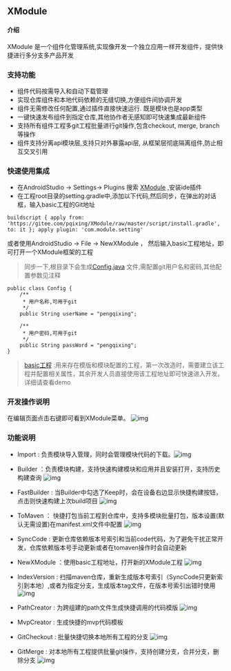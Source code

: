 ##  XModule
#### 介绍
XModule 是一个组件化管理系统,实现像开发一个独立应用一样开发组件，提供快捷进行多分支多产品开发


### 支持功能
* 组件代码按需导入和自动下载管理
* 实现仓库组件和本地代码依赖的无缝切换,方便组件间协调开发
* 组件无需修改任何配置,通过插件直接快速运行. 既是模块也是app类型
* 一键快速发布组件到指定仓库,其他协作者无感知即可快速集成最新组件
* 支持所有组件工程多git工程批量进行git操作,包含checkout, merge, branch等操作
* 组件支持分离api模块层,支持只对外暴露api层, 从框架层彻底隔离组件,防止相互交叉引用
  
  
### 快速使用集成
* 在AndroidStudio -> Settings-> Plugins 搜索 [XModule](https://plugins.jetbrains.com/plugin/14829-xmodule) ,安装ide插件
* 在工程root目录的setting.gradle中,添加以下代码,然后同步，在弹出的对话框，输入basic工程的Git地址
```
buildscript { apply from: 'https://gitee.com/pqixing/XModule/raw/master/script/install.gradle', to: it }; apply plugin: 'com.module.setting'
```

或者使用AndroidStudio -> File -> NewXModule ， 然后输入basic工程地址，即可打开一个XModule框架的工程
> 同步一下,根目录下会生成[Config.java](tools/src/main/java/com/pqixing/Config.java) 文件,需配置git用户名和密码,其他配置参数见注释
```
public class Config {
    /**
     * 用户名称,可用于git
     */
    public String userName = "pengqixing";

    /**
     * 用户密码,可用于git
     */
    public String passWord = "pengqixing";
}
```
> [basic工程](https://github.com/pqixing/x_basic.git) :用来存在模版和模块配置的工程，第一次改造时，需要建立该工程并配置相关属性，其余开发人员直接使用该工程地址即可快速进入开发。详细请查看demo

### 开发操作说明 
在编辑页面点击右键即可看到XModule菜单。 ![img](imgs/xmodule.png) 
### 功能说明
* Import : 负责模块导入管理，同时会管理模块代码的下载。![img](imgs/import.png) 
 
* Builder ：负责模块构建，支持快速构建模块和应用并且安装打开，支持历史构建查询 ![img](imgs/builder.png)
* FastBuilder : 当Builder中勾选了Keep时，会在设备右边显示快捷构建按钮，点击则快速构建上次build项目  ![img](imgs/fastbuilder.png)
* ToMaven ： 快捷打包当前工程到仓库中，支持多模块批量打包，版本设置(默认无需设置)在manifest.xml文件中配置 ![img](imgs/tomaven.png) 
* SyncCode : 更新仓库依赖版本号索引和当前code代码，为了避免干扰正常开发，仓库依赖版本号手动更新或者在tomaven操作时会自动更新
* NewXModule ：使用basic工程地址，打开新的XModule工程 ![img](imgs/newxmodule.png)
* IndexVersion : 扫描maven仓库，重新生成版本号索引（SyncCode只更新索引到本地）,或者为指定分支，生成版本tag文件，在版本号索引出错时使用 ![img](imgs/indexversion.png)
* PathCreator : 为跨组建的path文件生成快捷调用的代码模版 ![img](imgs/newxmodule.png)
* MvpCreator : 生成快捷的mvp代码模板
* GitCheckout : 批量快捷切换本地所有工程的分支  ![img](imgs/gitcheckout.png)
* GitMerge : 对本地所有工程提供批量git操作，支持创建分支，合并分支，删除分支 ![img](imgs/gitmerge.png)
  




